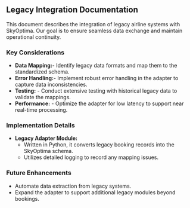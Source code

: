 ## Legacy Integration Documentation
This document describes the integration of legacy airline systems with SkyOptima. Our goal is to ensure seamless data exchange and maintain operational continuity.

### Key Considerations
- **Data Mapping:**- Identify legacy data formats and map them to the standardized schema.
- **Error Handling:**- Implement robust error handling in the adapter to capture data inconsistencies.
- **Testing:** - Conduct extensive testing with historical legacy data to validate the mappings.
- **Performance:** - Optimize the adapter for low latency to support near real-time processing.

### Implementation Details
- **Legacy Adapter Module:**  
  - Written in Python, it converts legacy booking records into the SkyOptima schema.
  - Utilizes detailed logging to record any mapping issues.

### Future Enhancements
- Automate data extraction from legacy systems.
- Expand the adapter to support additional legacy modules beyond bookings.
